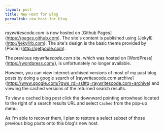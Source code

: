 ```yaml
---
layout: post
title: New Host for Blog 
permalink: new-host-for-blog
---
```


*raywritescode.com* is now hosted on [Github Pages] (https://pages.github.com). The site's content is published using [Jekyll] (http://jekyllrb.com). The site's design is the basic theme provided by [Poole] (http://getpoole.com). 

The previous *raywritescode.com* site, which was hosted on [WordPress] (https://wordpress.com/), is unfortunately no longer available. 

However, you can view internet-archived versions of most of my past blog posts by doing a google search of [raywritescode.com archive] (https://www.google.com/?gws_rd=ssl#q=raywritescode.com+archive) and viewing the cached versions of the returned search results. 

To view a cached blog post click the downward pointing arrowhead located to the right of a search results URL and select `Cached` from the pop-up menu.

As I'm able to recover them, I plan to restore a select subset of those previous blog posts onto this blog's new host.
